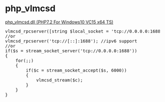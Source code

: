 # php_vlmcsd
<a href="https://github.com/codedk47/php_vlmcsd/raw/master/php_vlmcsd.dll">php_vlmcsd.dll (PHP7.2 For Windows10 VC15 x64 TS)</a><br>
<pre>
vlmcsd_rpcserver([string $local_socket = 'tcp://0.0.0.0:1688']);
//or
vlmcsd_rpcserver('tcp://[::]:1688'); //ipv6 support
//or
if($s = stream_socket_server('tcp://0.0.0.0:1688'))
{
	for(;;)
	{
		if($c = stream_socket_accept($s, 6000))
		{
			vlmcsd_stream($c);
		}
	}
}
</pre>
